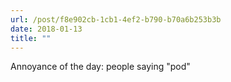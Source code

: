 ```yaml
---
url: /post/f8e902cb-1cb1-4ef2-b790-b70a6b253b3b
date: 2018-01-13
title: ""
---
```


Annoyance of the day: people saying "pod"